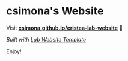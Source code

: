 
# csimona's Website

Visit **[csimona.github.io/cristea-lab-website](https://csimona.github.io/cristea-lab-website)** 🚀

_Built with [Lab Website Template](https://greene-lab.gitbook.io/lab-website-template-docs)_

Enjoy!

